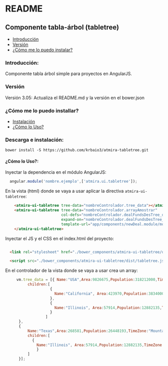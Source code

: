 ﻿# README #

## Componente tabla-árbol (tabletree) ##

* [Introducción](#introduccion)
* [Versión](#version)
* [¿Cómo me lo puedo instalar?](#install)

<a name="introduccion"></a>
### Introducción: 

Componente tabla árbol simple para proyectos en AngularJS. 


<a name="version"></a>
### Versión 
Versión 3.05: Actualiza el README.md y la versión en el bower.json

<a id="install"></a>
### __¿Cómo me lo puedo installar?__

* [Instalación](#download)
* [¿Cómo lo Uso?](#uso)

<a id="download"></a>
### Descarga e instalación:

`bower install -S https://github.com/krbaio3/atmira-tabletree.git`

<a id="uso"></a>
#### __¿Cómo lo Uso?:__

Inyectar la dependencia en el módulo AngularJS:

```javascript
  angular.module('nombre.ejemplo',['atmira.ui.tabletree']);
```

En la vista (html) donde se vaya a usar aplicar la directiva ``atmira-ui-tabletree``:

```html
    <atmira-ui-tabletree tree-data="nombreControlador.tree_data"></atmira-ui-tabletree>
    <atmira-ui-tabletree tree-data="nombreControlador.arrayAmostrar" 
                         col-defs="nombreControlador.dealFundsDesTree_defs" 
                         expand-on="nombreControlador.dealFundsDesTree_expand" 
                         template-url="app/components/newDeal.module/modal.component/runDeal/tableTreeTemplate.html">
    </atmira-ui-tabletree>
```
Inyectar el JS y el CSS en el index.html del proyecto:

  ```html

    <link rel="stylesheet" href="./bower_components/atmira-ui-tabletree/dist/tabletree.css">

    <script src="./bower_components/atmira-ui-tabletree/dist/tabletree.js"></script>

  ```  

En el controlador de la vista donde se vaya a usar crea un array:

```javascript
     vm.tree_data = [{ Name:"USA",Area:9826675,Population:318212000,TimeZone:"UTC -5 to -10",
          children:[
                    {
                      Name:"California", Area:423970,Population:38340000,TimeZone:"Pacific Time"
                    },
                    {
                      Name:"Illinois", Area:57914,Population:12882135,TimeZone:"Central Time Zone"
                    }
                  ]
      },
      {
          Name:"Texas",Area:268581,Population:26448193,TimeZone:"Mountain",
          children:[
            {
              Name:"Illinois", Area:57914,Population:12882135,TimeZone:"Central Time Zone"
              }
          ]
      }];
```
